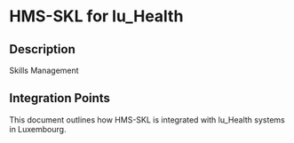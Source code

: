 # HMS-SKL for lu_Health

## Description

Skills Management

## Integration Points

This document outlines how HMS-SKL is integrated with lu_Health systems in Luxembourg.
